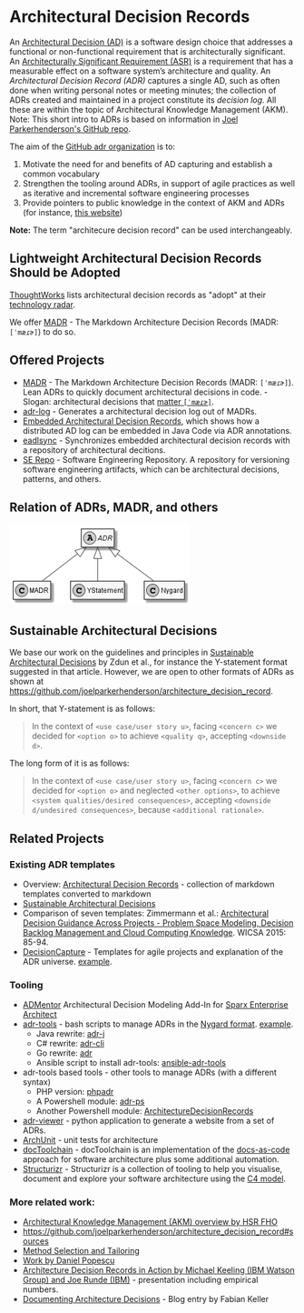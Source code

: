 # Architectural Decision Records

An [Architectural Decision (AD)](https://en.wikipedia.org/wiki/Architectural_decision) is a software design choice that addresses a functional or non-functional requirement that is architecturally significant. 
An [Architecturally Significant Requirement (ASR)](https://en.wikipedia.org/wiki/Architecturally_significant_requirements) is a requirement that has a measurable effect on a software system’s architecture and quality. 
An *Architectural Decision Record (ADR)* captures a single AD, such as often done when writing personal notes or meeting minutes; the collection of ADRs created and maintained in a project constitute its *decision log*.
All these are within the topic of Architectural Knowledge Management (AKM).
Note: This short intro to ADRs is based on information in [Joel Parkerhenderson's GitHub repo](https://github.com/joelparkerhenderson/architecture_decision_record/blob/01cc3c801b1cc61f82391a0a08986e4145e21c56/README.md).

The aim of the [GitHub adr organization](http://github.com/adr) is to:

1. Motivate the need for and benefits of AD capturing and establish a common vocabulary 
2. Strengthen the tooling around ADRs, in support of agile practices as well as iterative and incremental software engineering processes
3. Provide pointers to public knowledge in the context of AKM and ADRs (for instance, [this website](https://www.ifs.hsr.ch/index.php?id=13201&L=4))

**Note:** The term "architecure decision record" can be used interchangeably.

## Lightweight Architectural Decision Records Should be Adopted

[ThoughtWorks](https://www.thoughtworks.com/) lists architectural decision records as "adopt" at their [technology radar](https://www.thoughtworks.com/radar/techniques).

We offer [MADR](https://adr.github.io/madr/) - The Markdown Architecture Decision Records (MADR: `[ˈmæɾɚ]`) to do so.

## Offered Projects

- [MADR](https://adr.github.io/madr/) - The Markdown Architecture Decision Records (MADR: `[ˈmæɾɚ]`). Lean ADRs to quickly document architectural decisions in code. - Slogan: architectural decisions that [matter `[ˈmæɾɚ]`](https://en.wiktionary.org/wiki/matter#Pronunciation).
- [adr-log](https://adr.github.io/adr-log/) - Generates a architectural decision log out of MADRs.
- [Embedded Architectural Decision Records](https://adr.github.io/e-adr/), which shows how a distributed AD log can be embedded in Java Code via ADR annotations.
- [eadlsync](https://adr.github.io/eadlsync/) - Synchronizes embedded architectural decision records with a repository of architectural decitions.
- [SE Repo](https://github.com/adr/serepo) - Software Engineering Repository. A repository for versioning software engineering artifacts, which can be architectural decisions, patterns, and others.

## Relation of ADRs, MADR, and others

![ADR](ADR.png)

## Sustainable Architectural Decisions

We base our work on the guidelines and principles in [Sustainable Architectural Decisions](https://www.infoq.com/articles/sustainable-architectural-design-decisions) by Zdun et al., for instance the Y-statement format suggested in that article.
However, we are open to other formats of ADRs as shown at <https://github.com/joelparkerhenderson/architecture_decision_record>.

In short, that Y-statement is as follows:

> In the context of `<use case/user story u>`, facing `<concern c>` we decided for `<option o>` to achieve `<quality q>`, accepting `<downside d>`.

The long form of it is as follows:

> In the context of `<use case/user story u>`,
> facing `<concern c>`
> we decided for `<option o>`
> and neglected `<other options>`,
> to achieve `<system qualities/desired consequences>`,
> accepting `<downside d/undesired consequences>`,
> because `<additional rationale>`.

## Related Projects

### Existing ADR templates 
  - Overview: [Architectural Decision Records](https://github.com/joelparkerhenderson/architecture_decision_record) - collection of markdown templates converted to markdown
  - [Sustainable Architectural Decisions](https://www.infoq.com/articles/sustainable-architectural-design-decisions)
  - Comparison of seven templates: Zimmermann et al.: [Architectural Decision Guidance Across Projects - Problem Space Modeling, Decision Backlog Management and Cloud Computing Knowledge](http://www.ifs.hsr.ch/fileadmin/user_upload/customers/ifs.hsr.ch/Home/projekte/ADMentor-WICSA2015ubmissionv11nc.pdf). WICSA 2015: 85-94.
  - [DecisionCapture](https://schubmat.github.io/DecisionCapture/) - Templates for agile projects and explanation of the ADR universe. [example](https://github.com/schubmat/DecisionCapture/blob/master/samples/samples_simpleTemplate_secondSprint.md).

### Tooling
  - [ADMentor](https://github.com/IFS-HSR/ADMentor) Architectural Decision Modeling Add-In for [Sparx Enterprise Architect](https://www.sparxsystems.de/uml/neweditions/)
  - [adr-tools](https://github.com/npryce/adr-tools) - bash scripts to manage ADRs in the [Nygard format](http://thinkrelevance.com/blog/2011/11/15/documenting-architecture-decisions).
  [example](https://github.com/npryce/adr-tools/blob/master/doc/adr/0002-implement-as-shell-scripts.md).
    - Java rewrite: [adr-j](https://github.com/adoble/adr-j)
    - C# rewrite: [adr-cli](https://github.com/GingerTommy/adr-cli)
    - Go rewrite: [adr](https://github.com/marouni/adr)
    - Ansible script to install adr-tools: [ansible-adr-tools](https://github.com/escalate/ansible-adr-tools)
  - adr-tools based  tools - other tools to manage ADRs (with a different syntax) 
    - PHP version: [phpadr](https://github.com/globtec/phpadr)    
    - A Powershell module: [adr-ps](https://github.com/rdagumampan/adr-ps)
    - Another Powershell module: [ArchitectureDecisionRecords](https://github.com/ajoberstar/ArchitectureDecisionRecords)
  - [adr-viewer](https://github.com/mrwilson/adr-viewer) - python application to generate a website from a set of ADRs.
  - [ArchUnit](https://github.com/TNG/ArchUnit) - unit tests for architecture
  - [docToolchain](https://doctoolchain.github.io/docToolchain/) - docToolchain is an implementation of the [docs-as-code](http://www.writethedocs.org/guide/docs-as-code/) approach for software architecture plus some additional automation.
  - [Structurizr](https://www.structurizr.com/) - Structurizr is a collection of tooling to help you visualise, document and explore your software architecture using the [C4 model](https://c4model.com/).

### More related work:
  - [Architectural Knowledge Management (AKM) overview by HSR FHO](https://www.ifs.hsr.ch/index.php?id=13191&L=4)
  - <https://github.com/joelparkerhenderson/architecture_decision_record#sources>
  - [Method Selection and Tailoring](https://www.ifs.hsr.ch/Method-Selection-and-Tailoring.13195.0.html?&L=4)
  - [Work by Daniel Popescu](https://scholar.google.com/citations?user=dASv28sAAAAJ)
  - [Architecture Decision Records in Action by Michael Keeling (IBM Watson Group) and Joe Runde (IBM)](https://resources.sei.cmu.edu/library/asset-view.cfm?assetid=497744) - presentation including empirical numbers.
  - [Documenting Architecture Decisions](https://www.fabian-keller.de/blog/documenting-architecture-decisions) - Blog entry by Fabian Keller
